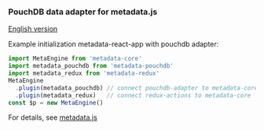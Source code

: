 ### PouchDB data adapter for metadata.js

[English version](README.en.md)

Example initialization metadata-react-app with pouchdb adapter:
```javascript
import MetaEngine from 'metadata-core'
import metadata_pouchdb from 'metadata-pouchdb'
import metadata_redux from 'metadata-redux'
MetaEngine
  .plugin(metadata_pouchdb) // connect pouchdb-adapter to metadata-core
  .plugin(metadata_redux)   // connect redux-actions to metadata-core
const $p = new MetaEngine()
```

For details, see [metadata.js](https://github.com/oknosoft/metadata.js)

